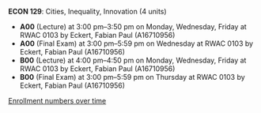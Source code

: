 **ECON 129**: Cities, Inequality, Innovation (4 units)

- **A00** (Lecture) at 3:00 pm–3:50 pm on Monday, Wednesday, Friday at RWAC 0103 by Eckert, Fabian Paul (A16710956)
- **A00** (Final Exam) at 3:00 pm–5:59 pm on Wednesday at RWAC 0103 by Eckert, Fabian Paul (A16710956)
- **B00** (Lecture) at 4:00 pm–4:50 pm on Monday, Wednesday, Friday at RWAC 0103 by Eckert, Fabian Paul (A16710956)
- **B00** (Final Exam) at 3:00 pm–5:59 pm on Thursday at RWAC 0103 by Eckert, Fabian Paul (A16710956)

[Enrollment numbers over time](./ECON129.tsv)
